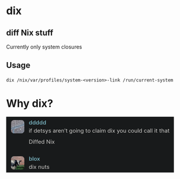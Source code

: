 # dix

## diff Nix stuff

Currently only system closures

## Usage

`dix /nix/var/profiles/system-<version>-link /run/current-system`

# Why dix?

![dix nuts](.github/dix.png)

